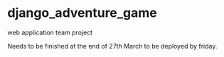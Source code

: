 # django_adventure_game
 web application team project
 
 Needs to be finished at the end of 27th March to be deployed by friday.